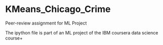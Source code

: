 # KMeans_Chicago_Crime
Peer-review assignment for ML Project

The ipython file is part of an ML project of the IBM coursera data science course+
